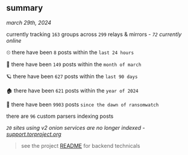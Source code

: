 
## summary
_march 29th, 2024_

currently tracking `163` groups across `299` relays & mirrors - _`72` currently online_

⏲ there have been `8` posts within the `last 24 hours`

🦈 there have been `149` posts within the `month of march`

🪐 there have been `627` posts within the `last 90 days`

🏚 there have been `621` posts within the `year of 2024`

🦕 there have been `9903` posts `since the dawn of ransomwatch`

there are `96` custom parsers indexing posts

_`20` sites using v2 onion services are no longer indexed - [support.torproject.org](https://support.torproject.org/onionservices/v2-deprecation/)_

> see the project [README](https://github.com/joshhighet/ransomwatch#ransomwatch--) for backend technicals
